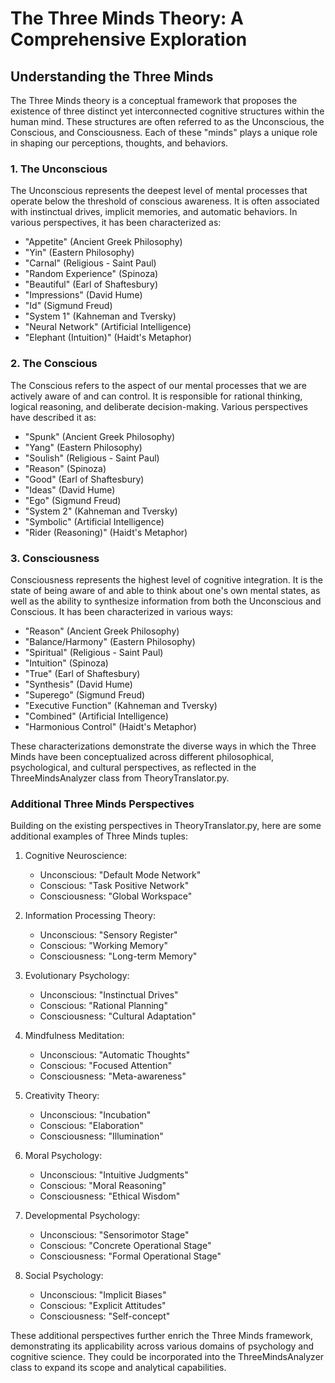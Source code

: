 # The Three Minds Theory: A Comprehensive Exploration

## Understanding the Three Minds

The Three Minds theory is a conceptual framework that proposes the existence of three distinct yet interconnected cognitive structures within the human mind. These structures are often referred to as the Unconscious, the Conscious, and Consciousness. Each of these "minds" plays a unique role in shaping our perceptions, thoughts, and behaviors.

### 1. The Unconscious

The Unconscious represents the deepest level of mental processes that operate below the threshold of conscious awareness. It is often associated with instinctual drives, implicit memories, and automatic behaviors. In various perspectives, it has been characterized as:

- "Appetite" (Ancient Greek Philosophy)
- "Yin" (Eastern Philosophy)
- "Carnal" (Religious - Saint Paul)
- "Random Experience" (Spinoza)
- "Beautiful" (Earl of Shaftesbury)
- "Impressions" (David Hume)
- "Id" (Sigmund Freud)
- "System 1" (Kahneman and Tversky)
- "Neural Network" (Artificial Intelligence)
- "Elephant (Intuition)" (Haidt's Metaphor)

### 2. The Conscious

The Conscious refers to the aspect of our mental processes that we are actively aware of and can control. It is responsible for rational thinking, logical reasoning, and deliberate decision-making. Various perspectives have described it as:

- "Spunk" (Ancient Greek Philosophy)
- "Yang" (Eastern Philosophy)
- "Soulish" (Religious - Saint Paul)
- "Reason" (Spinoza)
- "Good" (Earl of Shaftesbury)
- "Ideas" (David Hume)
- "Ego" (Sigmund Freud)
- "System 2" (Kahneman and Tversky)
- "Symbolic" (Artificial Intelligence)
- "Rider (Reasoning)" (Haidt's Metaphor)

### 3. Consciousness

Consciousness represents the highest level of cognitive integration. It is the state of being aware of and able to think about one's own mental states, as well as the ability to synthesize information from both the Unconscious and Conscious. It has been characterized in various ways:

- "Reason" (Ancient Greek Philosophy)
- "Balance/Harmony" (Eastern Philosophy)
- "Spiritual" (Religious - Saint Paul)
- "Intuition" (Spinoza)
- "True" (Earl of Shaftesbury)
- "Synthesis" (David Hume)
- "Superego" (Sigmund Freud)
- "Executive Function" (Kahneman and Tversky)
- "Combined" (Artificial Intelligence)
- "Harmonious Control" (Haidt's Metaphor)

These characterizations demonstrate the diverse ways in which the Three Minds have been conceptualized across different philosophical, psychological, and cultural perspectives, as reflected in the ThreeMindsAnalyzer class from TheoryTranslator.py.

### Additional Three Minds Perspectives

Building on the existing perspectives in TheoryTranslator.py, here are some additional examples of Three Minds tuples:

1. Cognitive Neuroscience:
   - Unconscious: "Default Mode Network"
   - Conscious: "Task Positive Network"
   - Consciousness: "Global Workspace"

2. Information Processing Theory:
   - Unconscious: "Sensory Register"
   - Conscious: "Working Memory"
   - Consciousness: "Long-term Memory"

3. Evolutionary Psychology:
   - Unconscious: "Instinctual Drives"
   - Conscious: "Rational Planning"
   - Consciousness: "Cultural Adaptation"

4. Mindfulness Meditation:
   - Unconscious: "Automatic Thoughts"
   - Conscious: "Focused Attention"
   - Consciousness: "Meta-awareness"

5. Creativity Theory:
   - Unconscious: "Incubation"
   - Conscious: "Elaboration"
   - Consciousness: "Illumination"

6. Moral Psychology:
   - Unconscious: "Intuitive Judgments"
   - Conscious: "Moral Reasoning"
   - Consciousness: "Ethical Wisdom"

7. Developmental Psychology:
   - Unconscious: "Sensorimotor Stage"
   - Conscious: "Concrete Operational Stage"
   - Consciousness: "Formal Operational Stage"

8. Social Psychology:
   - Unconscious: "Implicit Biases"
   - Conscious: "Explicit Attitudes"
   - Consciousness: "Self-concept"

These additional perspectives further enrich the Three Minds framework, demonstrating its applicability across various domains of psychology and cognitive science. They could be incorporated into the ThreeMindsAnalyzer class to expand its scope and analytical capabilities.

